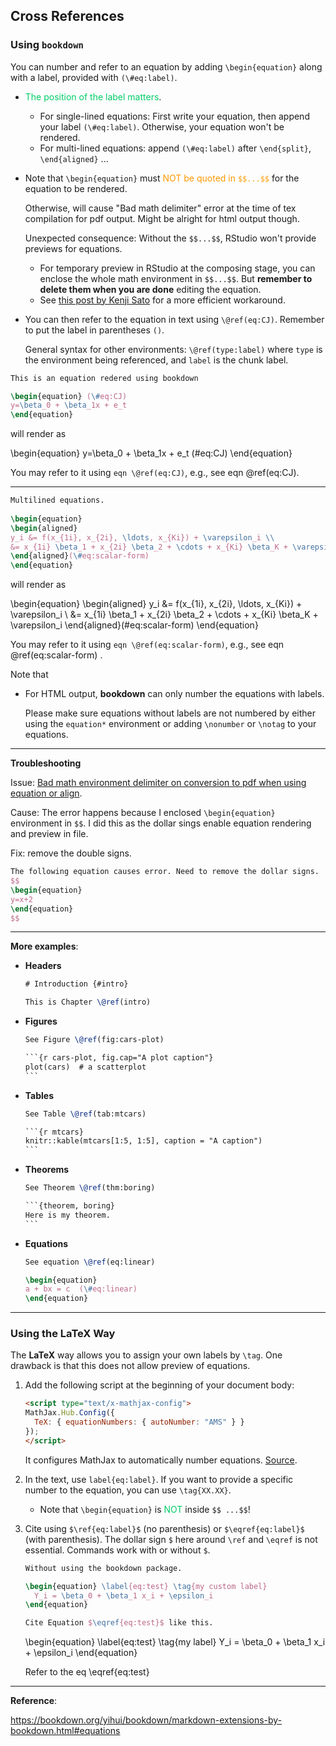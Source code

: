 

## Cross References

### Using `bookdown` 

You can number and refer to an equation by adding `\begin{equation}` along with a label, provided with `(\#eq:label)`. 

- <span style='color:#00CC66'>The position of the label matters</span>. 
    - For single-lined equations: First write your equation, then append your label `(\#eq:label)`. Otherwise, your equation won't be rendered.
    - For multi-lined equations: append `(\#eq:label)` after `\end{split}`, `\end{aligned}` ...

- Note that `\begin{equation}` must <span style='color:#FF9900'>NOT be quoted in `$$...$$`</span> for the equation to be rendered. 

    Otherwise, will cause "Bad math delimiter" error at the time of tex compilation for pdf output. Might be alright for html output though.
    
    Unexpected consequence: Without the `$$...$$`, RStudio won't provide previews for equations.
    
    - For temporary preview in RStudio at the composing stage, you can enclose the whole math environment in `$$...$$`. But **remember to delete them when you are done** editing the equation.
    - See [this post by Kenji Sato](https://www.kenjisato.jp/en/post/2017/02/cross-referenceable-equation-with-preview-in-rmarkdown/) for a more efficient workaround.
    
- You can then refer to the equation in text using `\@ref(eq:CJ)`. Remember to put the label in parentheses `()`.

    General syntax for other environments: `\@ref(type:label)`  where `type` is the environment being referenced, and  `label` is the chunk label.


```latex
This is an equation redered using bookdown

\begin{equation} (\#eq:CJ)
y=\beta_0 + \beta_1x + e_t
\end{equation}
```

will render as

\begin{equation} 
y=\beta_0 + \beta_1x + e_t
(\#eq:CJ)
\end{equation}

You may refer to it using `eqn \@ref(eq:CJ)`, e.g., see eqn \@ref(eq:CJ).

--------------------------------------------------------------------------------

```latex
Multilined equations.
  
\begin{equation} 
\begin{aligned}
y_i &= f(x_{1i}, x_{2i}, \ldots, x_{Ki}) + \varepsilon_i \\
&= x_{1i} \beta_1 + x_{2i} \beta_2 + \cdots + x_{Ki} \beta_K + \varepsilon_i
\end{aligned}(\#eq:scalar-form)
\end{equation}
```

will render as


\begin{equation} 
\begin{aligned}
y_i &= f(x_{1i}, x_{2i}, \ldots, x_{Ki}) + \varepsilon_i \\
&= x_{1i} \beta_1 + x_{2i} \beta_2 + \cdots + x_{Ki} \beta_K + \varepsilon_i
\end{aligned}(\#eq:scalar-form)
\end{equation}

You may refer to it using `eqn \@ref(eq:scalar-form)`, e.g., see eqn \@ref(eq:scalar-form) .



Note that

- For HTML output, **bookdown** can only number the equations with labels. 

  Please make sure equations without labels are not numbered by either using the `equation*` environment or adding `\nonumber` or `\notag` to your equations. 



--------------------------------------------------------------------------------

**Troubleshooting**

Issue: [Bad math environment delimiter on conversion to pdf when using equation or align](https://github.com/jupyter/nbconvert/issues/232).

Cause: The error happens because I enclosed `\begin{equation}` environment in `$$`. I did this as the dollar sings enable equation rendering and preview in file.

Fix: remove the double signs.

```latex
The following equation causes error. Need to remove the dollar signs.
$$
\begin{equation}
y=x+2
\end{equation}
$$
```



--------------------------------------------------------------------------------


**More examples**:

- **Headers**

    ```latex
    # Introduction {#intro}
    
    This is Chapter \@ref(intro)
    ```

- **Figures**

    ~~~latex
    See Figure \@ref(fig:cars-plot)
    
    ```{r cars-plot, fig.cap="A plot caption"}
    plot(cars)  # a scatterplot
    ```
    ~~~

- **Tables**

    ~~~latex
    See Table \@ref(tab:mtcars)
    
    ```{r mtcars}
    knitr::kable(mtcars[1:5, 1:5], caption = "A caption")
    ```
    ~~~

- **Theorems**

    ~~~latex
    See Theorem \@ref(thm:boring)
    
    ```{theorem, boring}
    Here is my theorem.
    ```
    ~~~

- **Equations**

    ```latex
    See equation \@ref(eq:linear)
    
    \begin{equation}
    a + bx = c  (\#eq:linear)
    \end{equation}
    ```



___


### Using the LaTeX Way

The **LaTeX** way allows you to assign your own labels by `\tag`.  One drawback is that this does not allow preview of equations.

  1. Add the following script at the beginning of your document body:

     ```html
     <script type="text/x-mathjax-config">
     MathJax.Hub.Config({
       TeX: { equationNumbers: { autoNumber: "AMS" } }
     });
     </script>
     ```

     It configures MathJax to automatically number equations. [Source](https://stackoverflow.com/a/55163121/10108921).

  2. In the text, use `label{eq:label}`. If you want to provide a specific number to the equation, you can use `\tag{XX.XX}`. 
     - Note that `\begin{equation}` is <span style='color:#00CC66'>NOT</span> inside `$$ ...$$`!

     
  3. Cite using `$\ref{eq:label}$` (no parenthesis) or `$\eqref{eq:label}$` (with parenthesis). The dollar sign `$` here around `\ref` and `\eqref` is not essential. Commands work with or without `$`.

     ```latex
     Without using the bookdown package.
     
     \begin{equation} \label{eq:test} \tag{my custom label}
       Y_i = \beta_0 + \beta_1 x_i + \epsilon_i
     \end{equation}
     
     Cite Equation $\eqref{eq:test}$ like this.
     ```

     \begin{equation} \label{eq:test} \tag{my label}
     Y_i = \beta_0 + \beta_1 x_i + \epsilon_i
     \end{equation}
      
     Refer to the eq \eqref{eq:test}





--------------------------------------------------------------------------------


**Reference**:

<https://bookdown.org/yihui/bookdown/markdown-extensions-by-bookdown.html#equations>

